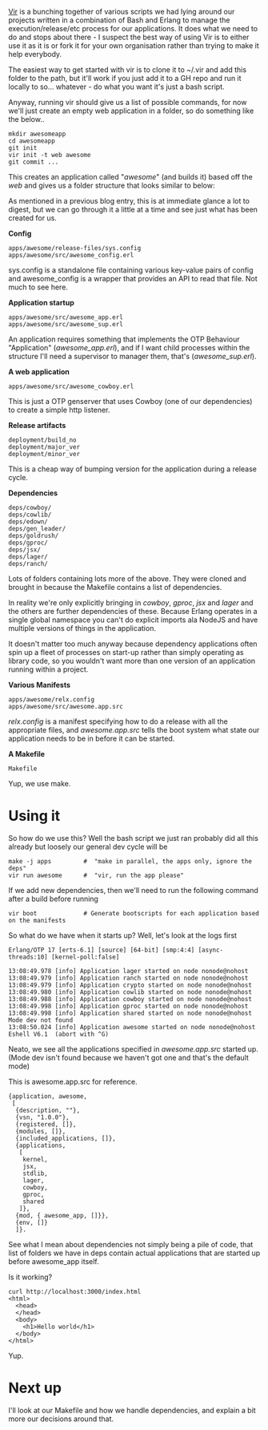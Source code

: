 [Vir](http://github.com/robashton/vir) is a bunching together of various scripts we had lying around our projects written in a combination of Bash and Erlang to manage the execution/release/etc process for our applications. It does what we need to do and stops about there - I suspect the best way of using Vir is to either use it as it is or fork it for your own organisation rather than trying to make it help everybody.

The easiest way to get started with vir is to clone it to ~/.vir and add this folder to the path, but it'll work if you just add it to a GH repo and run it locally to so... whatever - do what you want it's just a bash script.

Anyway, running vir should give us a list of possible commands, for now we'll just create an empty web application in a folder, so do something like the below..

    mkdir awesomeapp
    cd awesomeapp
    git init
    vir init -t web awesome
    git commit ...

This creates an application called "*awesome*" (and builds it) based off the *web* and gives us a folder structure that looks similar to below:

As mentioned in a previous blog entry, this is at immediate glance a lot to digest, but we can go through it a little at a time and see just what has been created for us.

**Config**

    apps/awesome/release-files/sys.config
    apps/awesome/src/awesome_config.erl

sys.config is a standalone file containing various key-value pairs of config and awesome_config is a wrapper that provides an API to read that file. Not much to see here.

**Application startup**

    apps/awesome/src/awesome_app.erl
    apps/awesome/src/awesome_sup.erl

An application requires something that implements the OTP Behaviour "Application" (*awesome_app.erl*), and if I want child processes within the structure I'll need a supervisor to manager them, that's (*awesome_sup.erl*).

**A web application**

    apps/awesome/src/awesome_cowboy.erl

This is just a OTP genserver that uses Cowboy (one of our dependencies) to create a simple http listener.

**Release artifacts**

    deployment/build_no
    deployment/major_ver
    deployment/minor_ver

This is a cheap way of bumping version for the application during a release cycle.

**Dependencies**

    deps/cowboy/
    deps/cowlib/
    deps/edown/
    deps/gen_leader/
    deps/goldrush/
    deps/gproc/
    deps/jsx/
    deps/lager/
    deps/ranch/

Lots of folders containing lots more of the above. They were cloned and brought in because the Makefile contains a list of dependencies.

In reality we're only explicitly bringing in *cowboy*, *gproc*, *jsx* and *lager* and the others are further dependencies of these. Because Erlang operates in a single global namespace you can't do explicit imports ala NodeJS and have multiple versions of things in the application.

It doesn't matter too much anyway because dependency applications often spin up a fleet of processes on start-up rather than simply operating as library code, so you wouldn't want more than one version of an application running within a project.

**Various Manifests**

    apps/awesome/relx.config
    apps/awesome/src/awesome.app.src

*relx.config* is a manifest specifying how to do a release with all the appropriate files, and *awesome.app.src* tells the boot system what state our application needs to be in before it can be started.

**A Makefile**

    Makefile

Yup, we use make.

Using it
==

So how do we use this? Well the bash script we just ran probably did all this already but loosely our general dev cycle will be

    make -j apps         #  "make in parallel, the apps only, ignore the deps"
    vir run awesome      #  "vir, run the app please"

If we add new dependencies, then we'll need to run the following command after a build before running

    vir boot             # Generate bootscripts for each application based on the manifests

So what do we have when it starts up? Well, let's look at the logs first

    Erlang/OTP 17 [erts-6.1] [source] [64-bit] [smp:4:4] [async-threads:10] [kernel-poll:false]

    13:08:49.978 [info] Application lager started on node nonode@nohost
    13:08:49.979 [info] Application ranch started on node nonode@nohost
    13:08:49.979 [info] Application crypto started on node nonode@nohost
    13:08:49.980 [info] Application cowlib started on node nonode@nohost
    13:08:49.988 [info] Application cowboy started on node nonode@nohost
    13:08:49.998 [info] Application gproc started on node nonode@nohost
    13:08:49.998 [info] Application shared started on node nonode@nohost
    Mode dev not found
    13:08:50.024 [info] Application awesome started on node nonode@nohost
    Eshell V6.1  (abort with ^G)

Neato, we see all the applications specified in *awesome.app.src* started up. (Mode dev isn't found because we haven't got one and that's the default mode)

This is awesome.app.src for reference.

    {application, awesome,
     [
      {description, ""},
      {vsn, "1.0.0"},
      {registered, []},
      {modules, []},
      {included_applications, []},
      {applications,
       [
        kernel,
        jsx,
        stdlib,
        lager,
        cowboy,
        gproc,
        shared
       ]},
      {mod, { awesome_app, []}},
      {env, []}
      ]}.

See what I mean about dependencies not simply being a pile of code, that list of folders we have in deps contain actual applications that are started up before awesome_app itself.

Is it working?

    curl http://localhost:3000/index.html
    <html>
      <head>
      </head>
      <body>
        <h1>Hello world</h1>
      </body>
    </html>

Yup.

Next up
==

I'll look at our Makefile and how we handle dependencies, and explain a bit more our decisions around that.
